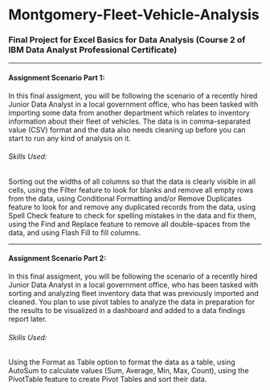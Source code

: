 # Montgomery-Fleet-Vehicle-Analysis
### Final Project for Excel Basics for Data Analysis (Course 2 of IBM Data Analyst Professional Certificate)
-------------------------------
#### Assignment Scenario Part 1:
In this final assigment, you will be following the scenario of a recently hired Junior Data Analyst in a local government office, who has been tasked with importing some data from another department which relates to inventory information about their fleet of vehicles. The data is in comma-separated value (CSV) format and the data also needs cleaning up before you can start to run any kind of analysis on it.

###### Skills Used:
Sorting out the widths of all columns so that the data is clearly visible in all cells, using the Filter feature to look for blanks and remove all empty rows from the data, using Conditional Formatting and/or Remove Duplicates feature to look for and remove any duplicated records from the data, using Spell Check feature to check for spelling mistakes in the data and fix them, using the Find and Replace feature to remove all double-spaces from the data, and using Flash Fill to fill columns.

----------------------

#### Assignment Scenario Part 2: 
In this final assigment, you will be following the scenario of a recently hired Junior Data Analyst in a local government office, who has been tasked with sorting and analyzing fleet inventory data that was previously imported and cleaned. You plan to use pivot tables to analyze the data in preparation for the results to be visualized in a dashboard and added to a data findings report later.

###### Skills Used:
Using the Format as Table option to format the data as a table, using AutoSum to calculate values (Sum, Average, Min, Max, Count), using the PivotTable feature to create Pivot Tables and sort their data.
